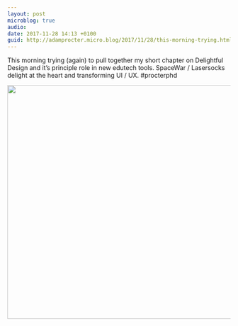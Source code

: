 ```yaml
---
layout: post
microblog: true
audio: 
date: 2017-11-28 14:13 +0100
guid: http://adamprocter.micro.blog/2017/11/28/this-morning-trying.html
---
```

This morning trying (again) to pull together my short chapter on Delightful Design and it’s principle role in new edutech tools. SpaceWar / Lasersocks delight at the heart and transforming UI / UX. #procterphd

<img src="http://discursive.adamprocter.co.uk/uploads/2017/de5f0ea4f7.jpg" width="600" height="529" />
